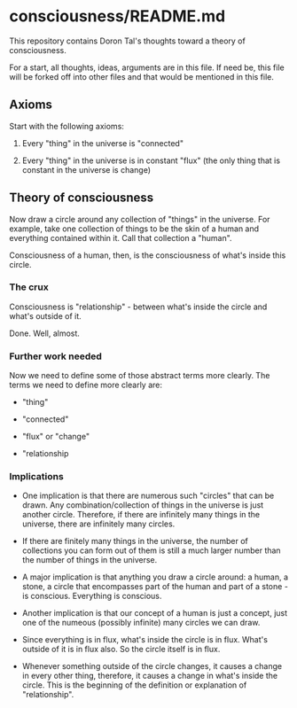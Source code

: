 # consciousness/README.md

This repository contains Doron Tal's thoughts toward a theory of
consciousness.

For a start, all thoughts, ideas, arguments are in this file. If need
be, this file will be forked off into other files and that would be
mentioned in this file.

## Axioms

Start with the following axioms:

1. Every "thing" in the universe is "connected"

2. Every "thing" in the universe is in constant "flux" (the only thing
   that is constant in the universe is change)

## Theory of consciousness

Now draw a circle around any collection of "things" in the universe.
For example, take one collection of things to be the skin of a human
and everything contained within it. Call that collection a "human".

Consciousness of a human, then, is the consciousness of what's inside
this circle.

### The crux

Consciousness is "relationship" - between what's inside the circle and
what's outside of it.

Done. Well, almost.

### Further work needed

Now we need to define some of those abstract terms more clearly. The
terms we need to define more clearly are:

* "thing"

* "connected"

* "flux" or "change"

* "relationship

### Implications

* One implication is that there are numerous such "circles" that can
  be drawn.  Any combination/collection of things in the universe is
  just another circle. Therefore, if there are infinitely many things
  in the universe, there are infinitely many circles.

* If there are finitely many things in the universe, the number of
  collections you can form out of them is still a much larger number
  than the number of things in the universe.

* A major implication is that anything you draw a circle around: a
  human, a stone, a circle that encompasses part of the human and part
  of a stone - is conscious. Everything is conscious.

* Another implication is that our concept of a human is just a
  concept, just one of the numeous (possibly infinite) many circles we
  can draw.

* Since everything is in flux, what's inside the circle is in
  flux. What's outside of it is in flux also. So the circle itself is
  in flux.

* Whenever something outside of the circle changes, it causes a change
  in every other thing, therefore, it causes a change in what's inside
  the circle. This is the beginning of the definition or explanation
  of "relationship".
